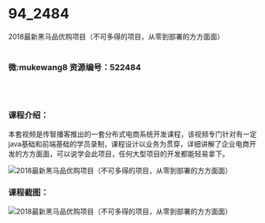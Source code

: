 # 94_2484
2018最新黑马品优购项目（不可多得的项目，从零到部署的方方面面）
<br/></br>
<h3>微:mukewang8 资源编号：522484</h3>
<br/></br>
<h3>课程介绍：</h3>
<p>本套视频是传智播客推出的一套分布式电商系统开发课程，该视频专门针对有一定java基础和前端基础的学员录制，课程设计以业务为贯穿，详细讲解了企业电商开发的方方面面，可以说学会此项目，任何大型项目的开发都能轻易拿下。</p>
<p><img src="https://www.ko996.com/wp-content/uploads/img/2018/05/2-28.png" alt="2018最新黑马品优购项目（不可多得的项目，从零到部署的方方面面）"></p>
<div class="info-desc">
<h3>课程截图：</h3>
<p><img src="https://www.ko996.com/wp-content/uploads/img/2018/05/3-31.png" alt="2018最新黑马品优购项目（不可多得的项目，从零到部署的方方面面）"></p>


			
</div>
